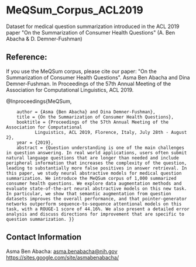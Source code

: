 # MeQSum_Corpus_ACL2019
Dataset for medical question summarization introduced in the ACL 2019 paper "On the Summarization of Consumer Health Questions" (A. Ben Abacha & D. Demner-Fushman)



Reference: 
-------------------

If you use the MeQSum corpus, please cite our paper:
"On the Summarization of Consumer Health Questions". Asma Ben Abacha and Dina Demner-Fushman. In Proceedings of the 57th Annual Meeting of the Association for Computational Linguistics, ACL 2019. 

@Inproceedings{MeQSum,

        author = {Asma {Ben Abacha} and Dina Demner-Fushman},  
        title = {On the Summarization of Consumer Health Questions},         
        booktitle = {Proceedings of the 57th Annual Meeting of the Association for Computational
               Linguistics, ACL 2019, Florence, Italy, July 28th - August 2},        
        year = {2019}, 
        abstract = {Question understanding is one of the main challenges in question answering. In real world applications, users often submit natural language questions that are longer than needed and include peripheral information that increases the complexity of the question, leading to substantially more false positives in answer retrieval. In this paper, we study neural abstractive models for medical question summarization. We introduce the MeQSum corpus of 1,000 summarized consumer health questions. We explore data augmentation methods and evaluate state-of-the-art neural abstractive models on this new task. In particular, we show that semantic augmentation from question datasets improves the overall performance, and that pointer-generator networks outperform sequence-to-sequence attentional models on this task, with a ROUGE-1 score of 44.16%. We also present a detailed error analysis and discuss directions for improvement that are specific to question summarization. }} 
        
 Contact Information
 -------------------
Asma Ben Abacha: asma.benabacha@nih.gov   https://sites.google.com/site/asmabenabacha/
